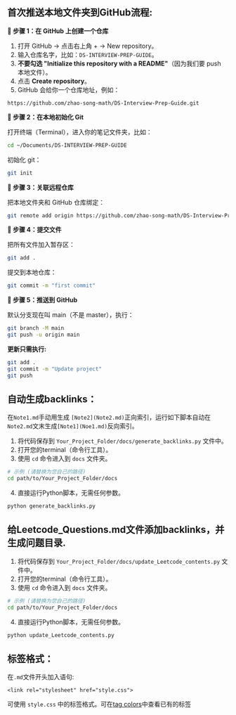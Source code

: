 
## 首次推送本地文件夹到GitHub流程:

**🔹 步骤 1：在 GitHub 上创建一个仓库**

1. 打开 GitHub → 点击右上角 + → New repository。
2. 输入仓库名字，比如：`DS-INTERVIEW-PREP-GUIDE`。
3. **不要勾选 "Initialize this repository with a README"**（因为我们要 push 本地文件）。
4. 点击 **Create repository**。
5. GitHub 会给你一个仓库地址，例如：
```arduino
https://github.com/zhao-song-math/DS-Interview-Prep-Guide.git
```

**🔹 步骤 2：在本地初始化 Git**

打开终端（Terminal），进入你的笔记文件夹，比如：
```bash
cd ~/Documents/DS-INTERVIEW-PREP-GUIDE
```
初始化 git：
```bash
git init
```

**🔹 步骤 3：关联远程仓库**

把本地文件夹和 GitHub 仓库绑定：
```bash
git remote add origin https://github.com/zhao-song-math/DS-Interview-Prep-Guide.git
```

**🔹 步骤 4：提交文件**

把所有文件加入暂存区：
```bash
git add .
```

提交到本地仓库：
```bash
git commit -m "first commit"
```

**🔹 步骤 5：推送到 GitHub**

默认分支现在叫 main（不是 master），执行：
```bash
git branch -M main
git push -u origin main
```

**更新只需执行:**

```bash
git add .
git commit -m "Update project"
git push
```


## 自动生成backlinks：
在`Note1.md`手动用生成 `[Note2](Note2.md)`正向索引，运行如下脚本自动在`Note2.md`文末生成`[Note1](Noe1.md)`反向索引。
1. 将代码保存到 `Your_Project_Folder/docs/generate_backlinks.py` 文件中。
2. 打开您的terminal（命令行工具）。
3. 使用 `cd` 命令进入到 `docs` 文件夹。
```Bash
# 示例 (请替换为您自己的路径)
cd path/to/Your_Project_Folder/docs
```
4. 直接运行Python脚本，无需任何参数。
```bash
python generate_backlinks.py
```


## 给Leetcode_Questions.md文件添加backlinks，并生成问题目录.

1. 将代码保存到 `Your_Project_Folder/docs/update_Leetcode_contents.py` 文件中。
2. 打开您的terminal（命令行工具）。
3. 使用 `cd` 命令进入到 `docs` 文件夹。
```Bash
# 示例 (请替换为您自己的路径)
cd path/to/Your_Project_Folder/docs
```

4. 直接运行Python脚本，无需任何参数。
```Bash
python update_Leetcode_contents.py
```


## 标签格式：
在`.md`文件开头加入语句:
```
<link rel="stylesheet" href="style.css">
```
可使用 `style.css` 中的标签格式。可在[tag colors](notes/tag_colors.md)中查看已有的标签
